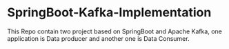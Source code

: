 # SpringBoot-Kafka-Implementation
This Repo contain two project based on SpringBoot and Apache Kafka, one application is Data producer and another one is Data Consumer. 
